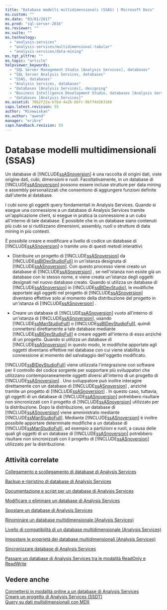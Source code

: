 ```yaml
---
title: "Database modelli multidimensionali (SSAS) | Microsoft Docs"
ms.custom: ""
ms.date: "03/01/2017"
ms.prod: "sql-server-2016"
ms.reviewer: ""
ms.suite: ""
ms.technology: 
  - "analysis-services"
  - "analysis-services/multidimensional-tabular"
  - "analysis-services/data-mining"
ms.tgt_pltfrm: ""
ms.topic: "article"
helpviewer_keywords: 
  - "SQL Server Management Studio [Analysis Services], databases"
  - "SQL Server Analysis Services, databases"
  - "SSAS, databases"
  - "Analysis Services, databases"
  - "databases [Analysis Services], designing"
  - "Business Intelligence Development Studio, databases [Analysis Services]"
  - "databases [Analysis Services]"
ms.assetid: 78b2f22a-b7bd-4a2b-b6fc-0bff4d2b3168
caps.latest.revision: 55
author: "Minewiskan"
ms.author: "owend"
manager: "erikre"
caps.handback.revision: 55
---
```

# Database modelli multidimensionali (SSAS)
  Un database di [!INCLUDE[ssASnoversion](../../includes/ssasnoversion-md.md)] è una raccolta di origini dati, viste origine dati, cubi, dimensioni e ruoli. Facoltativamente, in un database di [!INCLUDE[ssASnoversion](../../includes/ssasnoversion-md.md)] possono essere incluse strutture per data mining e assembly personalizzati che consentono di aggiungere funzioni definite dall'utente al database.  
  
 I cubi sono gli oggetti query fondamentali in Analysis Services. Quando si esegue una connessione a un database di Analysis Services tramite un'applicazione client, si esegue in pratica la connessione a un cubo all'interno di tale database. È possibile che in un database siano contenuti più cubi se si riutilizzano dimensioni, assembly, ruoli o strutture di data mining in più contesti.  
  
 È possibile creare e modificare a livello di codice un database di [!INCLUDE[ssASnoversion](../../includes/ssasnoversion-md.md)] o tramite uno di questi metodi interattivi:  
  
-   Distribuire un progetto di [!INCLUDE[ssASnoversion](../../includes/ssasnoversion-md.md)] da [!INCLUDE[ssBIDevStudioFull](../../includes/ssbidevstudiofull-md.md)] in un'istanza designata di [!INCLUDE[ssASnoversion](../../includes/ssasnoversion-md.md)]. Con questo processo viene creato un database di [!INCLUDE[ssASnoversion](../../includes/ssasnoversion-md.md)] , se nell'istanza non esiste già un database con lo stesso nome, e viene creata un'istanza degli oggetti designati nel nuovo database creato. Quando si utilizza un database di [!INCLUDE[ssASnoversion](../../includes/ssasnoversion-md.md)] in [!INCLUDE[ssBIDevStudio](../../includes/ssbidevstudio-md.md)], le modifiche apportate agli oggetti nel progetto di [!INCLUDE[ssASnoversion](../../includes/ssasnoversion-md.md)] diventano effettive solo al momento della distribuzione del progetto in un'istanza di [!INCLUDE[ssASnoversion](../../includes/ssasnoversion-md.md)] .  
  
-   Creare un database di [!INCLUDE[ssASnoversion](../../includes/ssasnoversion-md.md)] vuoto all'interno di un'istanza di [!INCLUDE[ssASnoversion](../../includes/ssasnoversion-md.md)], usando [!INCLUDE[ssManStudioFull](../../includes/ssmanstudiofull-md.md)] o [!INCLUDE[ssBIDevStudioFull](../../includes/ssbidevstudiofull-md.md)], quindi connettersi direttamente a tale database mediante [!INCLUDE[ssBIDevStudioFull](../../includes/ssbidevstudiofull-md.md)] e creare oggetti all'interno di esso anziché di un progetto. Quando si utilizza un database di [!INCLUDE[ssASnoversion](../../includes/ssasnoversion-md.md)] in questo modo, le modifiche apportate agli oggetti diventano effettive nel database con cui viene stabilita la connessione al momento del salvataggio dell'oggetto modificato.  
  
 [!INCLUDE[ssBIDevStudioFull](../../includes/ssbidevstudiofull-md.md)] viene utilizzata l'integrazione con software per il controllo del codice sorgente per supportare più sviluppatori che utilizzano contemporaneamente oggetti diversi all'interno di un progetto di [!INCLUDE[ssASnoversion](../../includes/ssasnoversion-md.md)] . Uno sviluppatore può inoltre interagire direttamente con un database di [!INCLUDE[ssASnoversion](../../includes/ssasnoversion-md.md)] , anziché tramite un progetto di [!INCLUDE[ssASnoversion](../../includes/ssasnoversion-md.md)] . In questo caso, tuttavia, gli oggetti di un database di [!INCLUDE[ssASnoversion](../../includes/ssasnoversion-md.md)] potrebbero risultare non sincronizzati con il progetto di [!INCLUDE[ssASnoversion](../../includes/ssasnoversion-md.md)] utilizzato per la distribuzione. Dopo la distribuzione, un database di [!INCLUDE[ssASnoversion](../../includes/ssasnoversion-md.md)] viene amministrato mediante [!INCLUDE[ssManStudioFull](../../includes/ssmanstudiofull-md.md)]. Mediante [!INCLUDE[ssASnoversion](../../includes/ssasnoversion-md.md)] è inoltre possibile apportare determinate modifiche a un database di [!INCLUDE[ssManStudioFull](../../includes/ssmanstudiofull-md.md)], ad esempio a partizioni e ruoli, a causa delle quali gli oggetti di un database di [!INCLUDE[ssASnoversion](../../includes/ssasnoversion-md.md)] potrebbero risultare non sincronizzati con il progetto di [!INCLUDE[ssASnoversion](../../includes/ssasnoversion-md.md)] utilizzato per la distribuzione.  
  
## Attività correlate  
 [Collegamento e scollegamento di database di Analysis Services](../../analysis-services/multidimensional-models/attach-and-detach-analysis-services-databases.md)  
  
 [Backup e ripristino di database di Analysis Services](../../analysis-services/multidimensional-models/backup-and-restore-of-analysis-services-databases.md)  
  
 [Documentazione e script per un database di Analysis Services](../../analysis-services/multidimensional-models/document-and-script-an-analysis-services-database.md)  
  
 [Modificare o eliminare un database di Analysis Services](../../analysis-services/multidimensional-models/modify-or-delete-an-analysis-services-database.md)  
  
 [Spostare un database di Analysis Services](../../analysis-services/multidimensional-models/move-an-analysis-services-database.md)  
  
 [Rinominare un database multidimensionale &#40;Analysis Services&#41;](../../analysis-services/multidimensional-models/rename-a-multidimensional-database-analysis-services.md)  
  
 [Livello di compatibilità di un database multidimensionale &#40;Analysis Services&#41;](../../analysis-services/multidimensional-models/compatibility-level-of-a-multidimensional-database-analysis-services.md)  
  
 [Impostare le proprietà dei database multidimensionali &#40;Analysis Services&#41;](../../analysis-services/multidimensional-models/set-multidimensional-database-properties-analysis-services.md)  
  
 [Sincronizzare database di Analysis Services](../../analysis-services/multidimensional-models/synchronize-analysis-services-databases.md)  
  
 [Passare un database di Analysis Services tra le modalità ReadOnly e ReadWrite](../../analysis-services/multidimensional-models/switch-an-analysis-services-database-between-readonly-and-readwrite-modes.md)  
  
## Vedere anche  
 [Connettersi in modalità online a un database di Analysis Services](../../analysis-services/multidimensional-models/connect-in-online-mode-to-an-analysis-services-database.md)   
 [Creare un progetto di Analysis Services &#40;SSDT&#41;](../../analysis-services/multidimensional-models/create-an-analysis-services-project-ssdt.md)   
 [Query su dati multidimensionali con MDX](../../analysis-services/multidimensional-models/mdx/querying-multidimensional-data-with-mdx.md)  
  
  